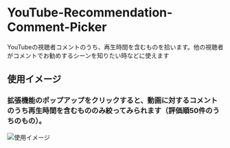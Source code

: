 # YouTube-Recommendation-Comment-Picker
YouTubeの視聴者コメントのうち、再生時間を含むものを拾います。他の視聴者がコメントでお勧めするシーンを知りたい時などに使えます
## 使用イメージ
### 拡張機能のポップアップをクリックすると、動画に対するコメントのうち再生時間を含むもののみ絞ってみられます（評価順50件のうちのもの）。

![使用イメージ](https://github.com/newtowel/YouTube-Recommendation-Comment-Picker/blob/main/YouTubeCommentPickerUsage.png "使用イメージ")
